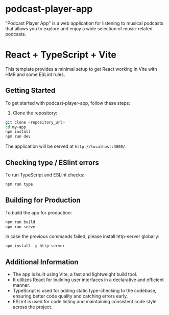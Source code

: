 # podcast-player-app

"Podcast Player App" is a web application for listening to musical podcasts that allows you to explore and enjoy a wide selection of music-related podcasts.

# React + TypeScript + Vite

This template provides a minimal setup to get React working in Vite with HMR and some ESLint rules.

## Getting Started

To get started with podcast-player-app, follow these steps:

1. Clone the repository:

```bash
git clone <repository_url>
cd my-app
npm install
npm run dev
```

The application will be served at `http://localhost:3000/`.

## Checking type / ESlint errors

To run TypeScript and ESLint checks:

```bash
npm run type
```

## Building for Production

To build the app for production:

```bash
npm run build
npm run serve
```

In case the previous commands failed, please install http-server globally:

```bash
npm install -g http-server
```

## Additional Information

- The app is built using Vite, a fast and lightweight build tool.
- It utilizes React for building user interfaces in a declarative and efficient manner.
- TypeScript is used for adding static type-checking to the codebase, ensuring better code quality and catching errors early.
- ESLint is used for code linting and maintaining consistent code style across the project.
